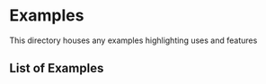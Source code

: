 Examples
========

This directory houses any examples highlighting uses and features

List of Examples
----------------
